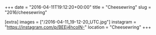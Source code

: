 +++
date = "2016-04-11T19:12:20+00:00"
title = "Cheesewring"
slug = "2016/cheesewring"

[extra]
images = ["/2016-04-11_19-12-20_UTC.jpg"]
instagram = "https://instagram.com/p/BEEj4hcoIN-"
location = "Cheesewring"
+++
